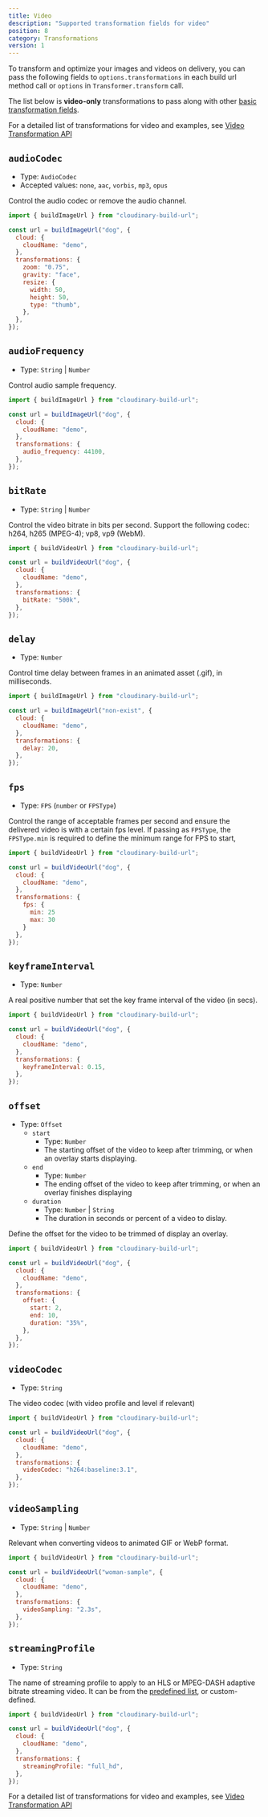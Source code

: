```yaml
---
title: Video
description: "Supported transformation fields for video"
position: 8
category: Transformations
version: 1
---
```

To transform and optimize your images and videos on delivery, you can pass the following fields to `options.transformations` in each build url method call or `options` in `Transformer.transform` call.

The list below is **video-only** transformations to pass along with other [basic transformation fields](/transformations/basic).

<alert type="info">

For a detailed list of transformations for video and examples, see [Video Transformation API](https://cloudinary.com/documentation/video_transformation_reference)

</alert>

## `audioCodec`

- Type: `AudioCodec`
- Accepted values: `none`, `aac`, `vorbis`, `mp3`, `opus`

Control the audio codec or remove the audio channel.

```js
import { buildImageUrl } from "cloudinary-build-url";

const url = buildImageUrl("dog", {
  cloud: {
    cloudName: "demo",
  },
  transformations: {
    zoom: "0.75",
    gravity: "face",
    resize: {
      width: 50,
      height: 50,
      type: "thumb",
    },
  },
});
```

## `audioFrequency`

- Type: `String` | `Number`

Control audio sample frequency.

```js
import { buildImageUrl } from "cloudinary-build-url";

const url = buildImageUrl("dog", {
  cloud: {
    cloudName: "demo",
  },
  transformations: {
    audio_frequency: 44100,
  },
});
```

## `bitRate`

- Type: `String` | `Number`

Control the video bitrate in bits per second. Support the following codec: h264, h265 (MPEG-4); vp8, vp9 (WebM).

```js
import { buildVideoUrl } from "cloudinary-build-url";

const url = buildVideoUrl("dog", {
  cloud: {
    cloudName: "demo",
  },
  transformations: {
    bitRate: "500k",
  },
});
```

## `delay`

- Type: `Number`

Control time delay between frames in an animated asset (.gif), in milliseconds.

```js
import { buildImageUrl } from "cloudinary-build-url";

const url = buildImageUrl("non-exist", {
  cloud: {
    cloudName: "demo",
  },
  transformations: {
    delay: 20,
  },
});
```

## `fps`

- Type: `FPS` (`number` or `FPSType`)

Control the range of acceptable frames per second and ensure the delivered video is with a certain fps level. If passing as `FPSType`, the `FPSType.min` is required to define the minimum range for FPS to start,

```js
import { buildVideoUrl } from "cloudinary-build-url";

const url = buildVideoUrl("dog", {
  cloud: {
    cloudName: "demo",
  },
  transformations: {
    fps: {
      min: 25
      max: 30
    }
  },
});
```

## `keyframeInterval`

- Type: `Number`

A real positive number that set the key frame interval of the video (in secs).

```js
import { buildVideoUrl } from "cloudinary-build-url";

const url = buildVideoUrl("dog", {
  cloud: {
    cloudName: "demo",
  },
  transformations: {
    keyframeInterval: 0.15,
  },
});
```

## `offset`

- Type: `Offset`
  - `start`
    - Type: `Number`
    - The starting offset of the video to keep after trimming, or when an overlay starts displaying.
  - `end`
    - Type: `Number`
    - The ending offset of the video to keep after trimming, or when an overlay finishes displaying
  - `duration`
    - Type: `Number` | `String`
    - The duration in seconds or percent of a video to dislay.

Define the offset for the video to be trimmed of display an overlay.

```js
import { buildVideoUrl } from "cloudinary-build-url";

const url = buildVideoUrl("dog", {
  cloud: {
    cloudName: "demo",
  },
  transformations: {
    offset: {
      start: 2,
      end: 10,
      duration: "35%",
    },
  },
});
```

## `videoCodec`

- Type: `String`

The video codec (with video profile and level if relevant)

```js
import { buildVideoUrl } from "cloudinary-build-url";

const url = buildVideoUrl("dog", {
  cloud: {
    cloudName: "demo",
  },
  transformations: {
    videoCodec: "h264:baseline:3.1",
  },
});
```

## `videoSampling`

- Type: `String` | `Number`

Relevant when converting videos to animated GIF or WebP format.

```js
import { buildVideoUrl } from "cloudinary-build-url";

const url = buildVideoUrl("woman-sample", {
  cloud: {
    cloudName: "demo",
  },
  transformations: {
    videoSampling: "2.3s",
  },
});
```

## `streamingProfile`

- Type: `String`

The name of streaming profile to apply to an HLS or MPEG-DASH adaptive bitrate streaming video. It can be from the [predefined list](https://cloudinary.com/documentation/video_manipulation_and_delivery#predefined_streaming_profiles), or custom-defined.

```js
import { buildVideoUrl } from "cloudinary-build-url";

const url = buildVideoUrl("dog", {
  cloud: {
    cloudName: "demo",
  },
  transformations: {
    streamingProfile: "full_hd",
  },
});
```

<alert type="info">

For a detailed list of transformations for video and examples, see [Video Transformation API](https://cloudinary.com/documentation/video_transformation_reference)

</alert>
